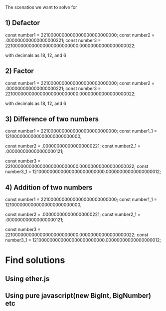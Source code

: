 The scenatios we want to solve for

## 1) Defactor
const number1 = 2210000000000000000000000000;
const number2 = .000000000000000000221;
const number3 = 221000000000000000000000000.00000000000000000022;

with decimals as 18, 12, and 6

## 2) Factor
const number1 = 2210000000000000000000000000;
const number2 = .000000000000000000221;
const number3 = 221000000000000000000000000.00000000000000000022;

with decimals as 18, 12, and 6

## 3) Difference of two numbers
const number1 = 2210000000000000000000000000;
const number1_1 = 1210000000000000000000000000;


const number2 = .000000000000000000221;
const number2_1 = .000000000000000000121;

const number3 = 221000000000000000000000000.00000000000000000022;
const number3_1 = 121000000000000000000000000.00000000000000000012;

## 4) Addition of two numbers
const number1 = 2210000000000000000000000000;
const number1_1 = 1210000000000000000000000000;


const number2 = .000000000000000000221;
const number2_1 = .000000000000000000121;

const number3 = 221000000000000000000000000.00000000000000000022;
const number3_1 = 121000000000000000000000000.00000000000000000012;


# Find solutions
## Using ether.js

## Using pure javascript(new BigInt, BigNumber) etc
